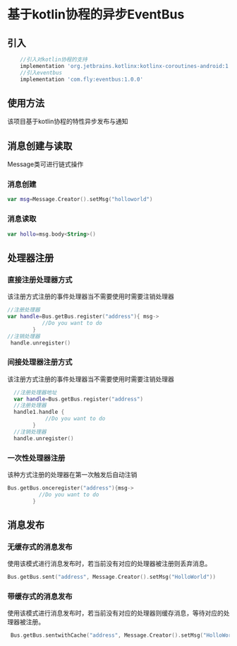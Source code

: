 # 基于kotlin协程的异步EventBus

## 引入
```gradle
    //引入对kotlin协程的支持
    implementation 'org.jetbrains.kotlinx:kotlinx-coroutines-android:1.2.0'
    //引入eventbus
    implementation 'com.fly:eventbus:1.0.0'
```
## 使用方法
   该项目基于kotlin协程的特性异步发布与通知
## 消息创建与读取
Message类可进行链式操作
### 消息创建
```kotlin
var msg=Message.Creator().setMsg("holloworld")
```
### 消息读取
```kotlin
var hollo=msg.body<String>()
```
## 处理器注册
### 直接注册处理器方式
该注册方式注册的事件处理器当不需要使用时需要注销处理器
```kotlin
//注册处理器
var handle=Bus.getBus.register("address"){ msg->
           //Do you want to do
        }
//注销处理器
 handle.unregister()
```
### 间接处理器注册方式
该注册方式注册的事件处理器当不需要使用时需要注销处理器
```kotlin
  //注册处理器地址
  var handle=Bus.getBus.register("address")
  //注册处理器
  handle1.handle { 
            //Do you want to do 
        }
  //注销处理器
  handle.unregister()
```
### 一次性处理器注册
该种方式注册的处理器在第一次触发后自动注销
```kotlin
Bus.getBus.onceregister("address"){msg->
          //Do you want to do   
        }
```
## 消息发布
### 无缓存式的消息发布
使用该模式进行消息发布时，若当前没有对应的处理器被注册则丢弃消息。
```kotlin
Bus.getBus.sent("address", Message.Creator().setMsg("HolloWorld"))
```
### 带缓存式的消息发布
使用该模式进行消息发布时，若当前没有对应的处理器则缓存消息，等待对应的处理器被注册。
```kotlin
 Bus.getBus.sentwithCache("address", Message.Creator().setMsg("HolloWorld"))
```





